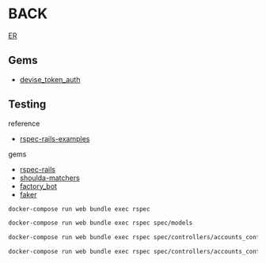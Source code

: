 # BACK

[ER](https://drive.google.com/file/d/1KcrZQ3ejE4QzUY7tAJzDBRrklgK9Sui4/view?usp=sharing)

## Gems

- [devise_token_auth](https://github.com/lynndylanhurley/devise_token_auth)

## Testing

reference

- [rspec-rails-examples](https://github.com/eliotsykes/rspec-rails-examples)

gems

- [rspec-rails](https://github.com/rspec/rspec-rails)
- [shoulda-matchers](https://github.com/thoughtbot/shoulda-matchers)
- [factory_bot](https://github.com/thoughtbot/factory_bot)
- [faker](https://github.com/faker-ruby/faker)

```sh
docker-compose run web bundle exec rspec

docker-compose run web bundle exec rspec spec/models

docker-compose run web bundle exec rspec spec/controllers/accounts_controller_spec.rb

docker-compose run web bundle exec rspec spec/controllers/accounts_controller_spec.rb:8
```

